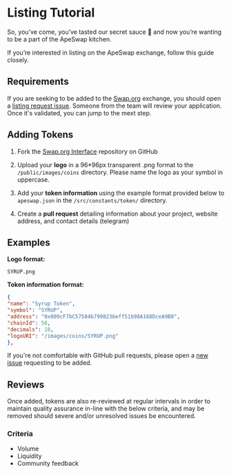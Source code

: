 # Listing Tutorial

So, you’ve come, you’ve tasted our secret sauce 🥞 and now you’re wanting to be a part of the ApeSwap kitchen.

If you’re interested in listing on the ApeSwap exchange, follow this guide closely.

## Requirements

If you are seeking to be added to the [Swap.org](https://swap.org/) exchange, you should open a [listing request issue](#). Someone from the team will review your application. Once it's validated, you can jump to the mext step.

## Adding Tokens

1. Fork the [Swap.org Interface](https://github.com/swap-org/bsc-frontend/) repository on GitHub
2. Upload your **logo** in a 96\*96px transparent .png format to the `/public/images/coins` directory. Please name the logo as your symbol in uppercase.

3. Add your **token information** using the example format provided below to `apeswap.json` in the `/src/constants/token/` directory.

4. Create a **pull request** detailing information about your project, website address, and contact details (telegram)

## Examples

**Logo format:**

`SYRUP.png`

**Token information format:**

```json
{
"name": "Syrup Token",
"symbol": "SYRUP",
"address": "0x009cF7bC57584b7998236eff51b98A168DceA9B0",
"chainId": 56,
"decimals": 18,
"logoURI": "/images/coins/SYRUP.png"
},
```

If you're not comfortable with GitHub pull requests, please open a [new issue](https://github.com/swap-org/bsc-frontend/issues/new) requesting to be added.

## Reviews

Once added, tokens are also re-reviewed at regular intervals in order to maintain quality assurance in-line with the below criteria, and may be removed should severe and/or unresolved issues be encountered.

### Criteria

- Volume
- Liquidity
- Community feedback
